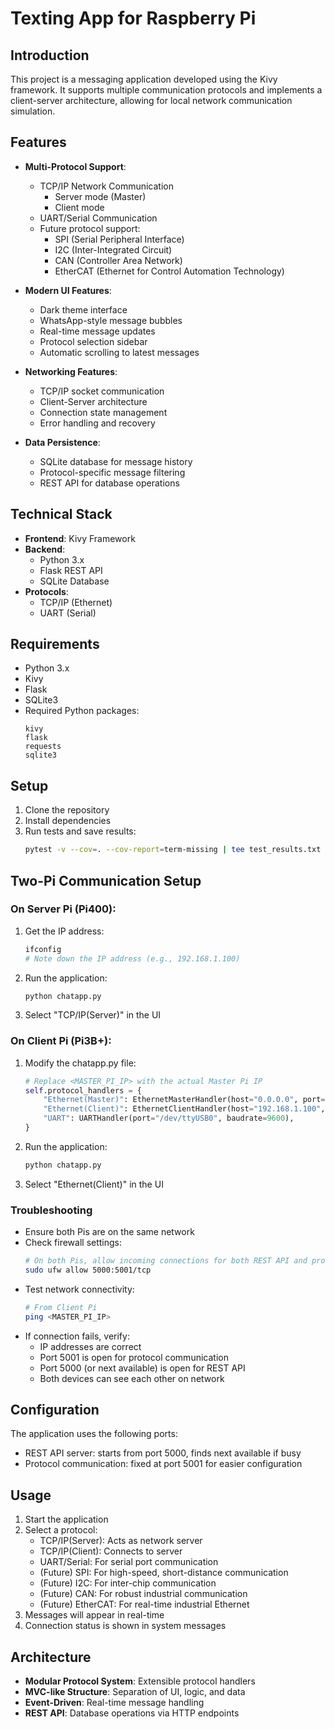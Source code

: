 # Texting App for Raspberry Pi

## Introduction

This project is a messaging application developed using the Kivy framework. It supports multiple communication protocols and implements a client-server architecture, allowing for local network communication simulation.

## Features

- **Multi-Protocol Support**: 
  - TCP/IP Network Communication
    - Server mode (Master)
    - Client mode
  - UART/Serial Communication
  - Future protocol support:
    - SPI (Serial Peripheral Interface)
    - I2C (Inter-Integrated Circuit)
    - CAN (Controller Area Network)
    - EtherCAT (Ethernet for Control Automation Technology)

- **Modern UI Features**:
  - Dark theme interface
  - WhatsApp-style message bubbles
  - Real-time message updates
  - Protocol selection sidebar
  - Automatic scrolling to latest messages

- **Networking Features**:
  - TCP/IP socket communication
  - Client-Server architecture
  - Connection state management
  - Error handling and recovery

- **Data Persistence**:
  - SQLite database for message history
  - Protocol-specific message filtering
  - REST API for database operations

## Technical Stack

- **Frontend**: Kivy Framework
- **Backend**: 
  - Python 3.x
  - Flask REST API
  - SQLite Database
- **Protocols**:
  - TCP/IP (Ethernet)
  - UART (Serial)

## Requirements

- Python 3.x
- Kivy
- Flask
- SQLite3
- Required Python packages:
  ```
  kivy
  flask
  requests
  sqlite3
  ```

## Setup

1. Clone the repository
2. Install dependencies
3. Run tests and save results:
   ```bash
   pytest -v --cov=. --cov-report=term-missing | tee test_results.txt
   ```

## Two-Pi Communication Setup

### On Server Pi (Pi400):
1. Get the IP address:
   ```bash
   ifconfig
   # Note down the IP address (e.g., 192.168.1.100)
   ```
2. Run the application:
   ```bash
   python chatapp.py
   ```
3. Select "TCP/IP(Server)" in the UI

### On Client Pi (Pi3B+):
1. Modify the chatapp.py file:
   ```python
   # Replace <MASTER_PI_IP> with the actual Master Pi IP
   self.protocol_handlers = {
       "Ethernet(Master)": EthernetMasterHandler(host="0.0.0.0", port=self.protocol_port),
       "Ethernet(Client)": EthernetClientHandler(host="192.168.1.100", port=self.protocol_port),
       "UART": UARTHandler(port="/dev/ttyUSB0", baudrate=9600),
   }
   ```
2. Run the application:
   ```bash
   python chatapp.py
   ```
3. Select "Ethernet(Client)" in the UI

### Troubleshooting
- Ensure both Pis are on the same network
- Check firewall settings:
  ```bash
  # On both Pis, allow incoming connections for both REST API and protocol ports
  sudo ufw allow 5000:5001/tcp
  ```
- Test network connectivity:
  ```bash
  # From Client Pi
  ping <MASTER_PI_IP>
  ```
- If connection fails, verify:
  - IP addresses are correct
  - Port 5001 is open for protocol communication
  - Port 5000 (or next available) is open for REST API
  - Both devices can see each other on network

## Configuration

The application uses the following ports:
- REST API server: starts from port 5000, finds next available if busy
- Protocol communication: fixed at port 5001 for easier configuration

## Usage

1. Start the application
2. Select a protocol:
   - TCP/IP(Server): Acts as network server
   - TCP/IP(Client): Connects to server
   - UART/Serial: For serial port communication
   - (Future) SPI: For high-speed, short-distance communication
   - (Future) I2C: For inter-chip communication
   - (Future) CAN: For robust industrial communication
   - (Future) EtherCAT: For real-time industrial Ethernet
3. Messages will appear in real-time
4. Connection status is shown in system messages

## Architecture

- **Modular Protocol System**: Extensible protocol handlers
- **MVC-like Structure**: Separation of UI, logic, and data
- **Event-Driven**: Real-time message handling
- **REST API**: Database operations via HTTP endpoints